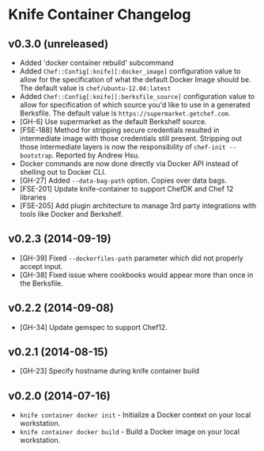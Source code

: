 # Knife Container Changelog

## v0.3.0 (unreleased)
* Added 'docker container rebuild' subcommand
* Added `Chef::Config[:knife][:docker_image]` configuration value to allow for the
specification of what the default Docker Image should be. The default value is
`chef/ubuntu-12.04:latest`
* Added `Chef::Config[:knife][:berksfile_source]` configuration value to allow for
specification of which source you'd like to use in a generated Berksfile. The
default value is `https://supermarket.getchef.com`.
* [GH-6] Use supermarket as the default Berkshelf source.
* [FSE-188] Method for stripping secure credentials resulted in intermediate
image with those credentials still present. Stripping out those intermediate
layers is now the responsibility of `chef-init --bootstrap`. Reported by Andrew
Hsu.
* Docker commands are now done directly via Docker API instead of shelling out
to Docker CLI.
* [GH-27] Added `--data-bag-path` option. Copies over data bags.
* [FSE-201] Update knife-container to support ChefDK and Chef 12 libraries
* [FSE-205] Add plugin architecture to manage 3rd party integrations with tools
like Docker and Berkshelf.

## v0.2.3 (2014-09-19)
* [GH-39] Fixed `--dockerfiles-path` parameter which did not properly accept input.
* [GH-38] Fixed issue where cookbooks would appear more than once in the Berksfile.

## v0.2.2 (2014-09-08)
* [GH-34] Update gemspec to support Chef12.

## v0.2.1 (2014-08-15)
* [GH-23] Specify hostname during knife container build

## v0.2.0 (2014-07-16)
* `knife container docker init` - Initialize a Docker context on your local workstation.
* `knife container docker build` - Build a Docker image on your local workstation.

